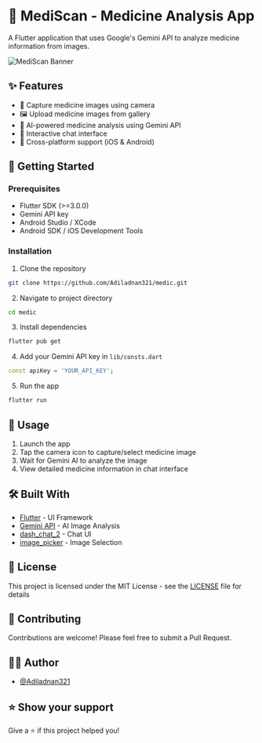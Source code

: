 # 💊 MediScan - Medicine Analysis App

A Flutter application that uses Google's Gemini API to analyze medicine information from images.

![MediScan Banner](screenshots/banner.png)

## ✨ Features

- 📸 Capture medicine images using camera
- 🖼️ Upload medicine images from gallery  
- 🤖 AI-powered medicine analysis using Gemini API
- 💬 Interactive chat interface
- 📱 Cross-platform support (iOS & Android)

## 🚀 Getting Started

### Prerequisites

- Flutter SDK (>=3.0.0)
- Gemini API key
- Android Studio / XCode
- Android SDK / iOS Development Tools

### Installation

1. Clone the repository
```bash
git clone https://github.com/Adiladnan321/medic.git
```

2. Navigate to project directory
```bash 
cd medic
```

3. Install dependencies
```bash
flutter pub get
```

4. Add your Gemini API key in `lib/consts.dart`
```dart
const apiKey = 'YOUR_API_KEY';
```

5. Run the app
```bash
flutter run
```

## 📱 Usage

1. Launch the app
2. Tap the camera icon to capture/select medicine image
3. Wait for Gemini AI to analyze the image
4. View detailed medicine information in chat interface

## 🛠️ Built With

- [Flutter](https://flutter.dev/) - UI Framework
- [Gemini API](https://ai.google.dev/) - AI Image Analysis
- [dash_chat_2](https://pub.dev/packages/dash_chat_2) - Chat UI
- [image_picker](https://pub.dev/packages/image_picker) - Image Selection

## 📝 License

This project is licensed under the MIT License - see the [LICENSE](LICENSE) file for details

## 🤝 Contributing

Contributions are welcome! Please feel free to submit a Pull Request.

## 🙋‍♂️ Author

- [@Adiladnan321](https://github.com/Adiladnan321)

## ⭐ Show your support

Give a ⭐️ if this project helped you!